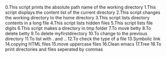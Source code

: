0.This script prints the absolute path name of the working directory
1.This script displays the content list of the current directory
2.This script changes the working directory to the home directory
3.This script lists directory contents in a long file
4.This script lists hidden files
5.This script lists file digits
6.This script makes a directory in tmp folder
7.To move betty
8.To delete betty
9.To delete myfirstdirectory
10.To change to the previous directory
11.To list with . and ..
12.To check the type of a file
13.Symbolic link
14.copying HTML files
15.move uppercase files
16.Clean emacs
17.Tree
18.To print directories and files seperated by commas
